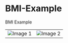 # BMI-Example
BMI Example
<table>
  <tr>
    <td><img src="https://user-images.githubusercontent.com/125083715/230638125-bb8a8207-dbcc-4401-998d-7195bdfbabe6.png" alt="Image 1"></td>
    <td><img src="https://user-images.githubusercontent.com/125083715/230637916-3bb9cc90-0f61-49e5-bcf0-fbd35b7eee06.png" alt="Image 2"></td>
  </tr>
</table>
